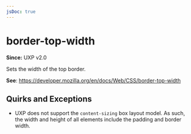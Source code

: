 ```yaml
---
jsDoc: true
---
```

# border-top-width

**Since:** UXP v2.0

Sets the width of the top border.

**See**: https://developer.mozilla.org/en/docs/Web/CSS/border-top-width

## Quirks and Exceptions

* UXP does not support the `content-sizing` box layout model. As such, the width and height of all elements include the padding and border width.